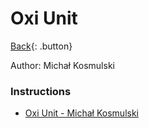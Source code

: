 # Oxi Unit
[Back](../../index.md){: .button}

Author: Michał Kosmulski

### Instructions

- [Oxi Unit - Michał Kosmulski](https://michal.kosmulski.org/origami/oxi/index.html)